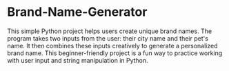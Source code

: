 # Brand-Name-Generator
This simple Python project helps users create unique brand names. The program takes two inputs from the user: their city name and their pet's name. It then combines these inputs creatively to generate a personalized brand name. This beginner-friendly project is a fun way to practice working with user input and string manipulation in Python.
